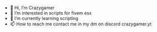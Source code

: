 - 👋 Hi, I’m Crazygamer
- 👀 I’m interested in scripts for fivem esx
- 🌱 I’m currently learning scripting
- 📫 How to reach me contact me in my dm on discord crazygamer.yt

<!---
CrazygamerYT is a ✨ special ✨ repository because its `README.md` (this file) appears on your GitHub profile.
You can click the Preview link to take a look at your changes.
--->
